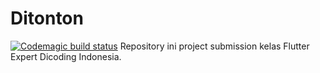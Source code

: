 # Ditonton
[![Codemagic build status](https://api.codemagic.io/apps/64146337414b6196ca17e1d1/64146337414b6196ca17e1d0/status_badge.svg)](https://codemagic.io/apps/64146337414b6196ca17e1d1/64146337414b6196ca17e1d0/latest_build)
Repository ini project submission kelas Flutter Expert Dicoding Indonesia.

